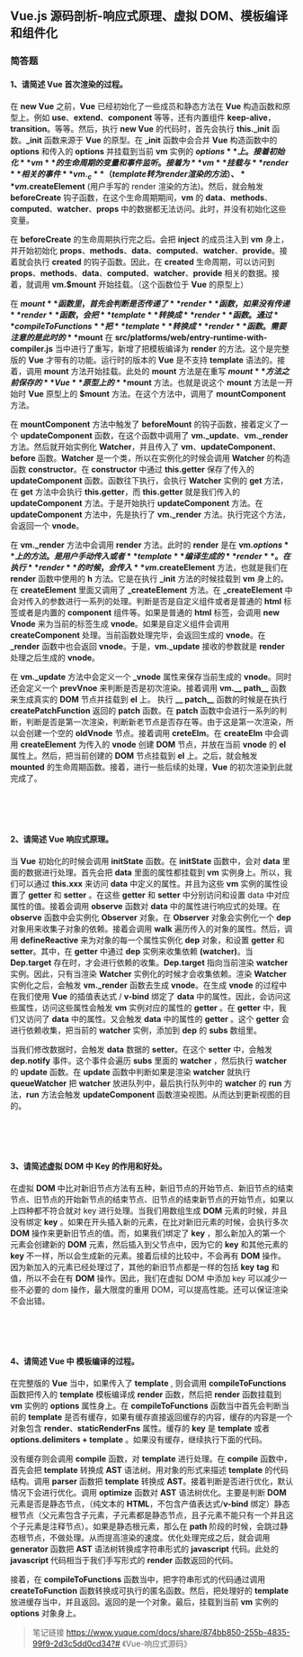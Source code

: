 ## Vue.js 源码剖析-响应式原理、虚拟 DOM、模板编译和组件化

### 简答题

#### 1、请简述 Vue 首次渲染的过程。
在 **new Vue** 之前，**Vue** 已经初始化了一些成员和静态方法在 **Vue** 构造函数和原型上。例如 **use**、**extend**、**component** 等等，还有内置组件 **keep-alive**，**transition**。等等。然后，执行 **new Vue** 的代码时，首先会执行 **this._init** 函数。**_init** 函数来源于 **Vue** 的原型。在 **_init** 函数中会合并 **Vue** 构造函数中的 **options** 和传入的 **options** 并挂载到当前 **vm** 实例的 **$options** 上。接着初始化 **vm** 的生命周期的变量和事件监听。接着为 **vm** 挂载与 **render** 相关的事件 **vm._c**（template 转为 render 渲染的方法）、**vm.$createElement** (用户手写的 render 渲染的方法)。然后，就会触发 **beforeCreate** 钩子函数，在这个生命周期期间，**vm** 的 **data**、**methods**、**computed**、**watcher**、**props** 中的数据都无法访问。此时，并没有初始化这些变量。


在 **beforeCreate** 的生命周期执行完之后。会把 **inject** 的成员注入到 **vm** 身上，并开始初始化 **props**、**methods**、**data**、**computed**、**watcher**、**provide**。接着就会执行 **created** 的钩子函数。因此，在 **created** 生命周期，可以访问到 **props**、**methods**、**data**、**computed**、**watcher**、**provide** 相关的数据。接着，就调用 **vm.$mount** 开始挂载。（这个函数位于 **Vue** 的原型上）


在 **$mount** 函数里，首先会判断是否传递了 **render** 函数，如果没有传递 **render** 函数，会把 **template** 转换成 **render** 函数。通过 **compileToFunctions** 把 **template** 转换成 **render** 函数。需要注意的是此时的 **$mount** 在 **src/platforms/web/entry-runtime-with-compiler.js** 当中进行了重写，新增了把模板编译为 **render** 的方法。这个是完整版的 **Vue** 才带有的功能。运行时的版本的 **Vue** 是不支持 **template** 语法的。接着，调用 **mount** 方法开始挂载。此处的 **mount** 方法是在重写 **$mount** 方法之前保存的 **Vue** 原型上的 **$mount** 方法。也就是说这个 **mount** 方法是一开始时 **Vue** 原型上的 **$mount** 方法。在这个方法中，调用了 **mountComponent** 方法。


在 **mountComponent** 方法中触发了 **beforeMount** 的钩子函数，接着定义了一个 **updateComponent** 函数，在这个函数中调用了 **vm._update**、**vm._render** 方法。然后就开始实例化 **Watcher**，并且传入了 **vm**、**updateComponent**、**before** 函数。**Watcher** 是一个类，所以在实例化的时候会调用 **Watcher** 的构造函数 **constructor**。在 **constructor** 中通过 **this.getter** 保存了传入的 **updateComponent** 函数。函数往下执行，会执行 **Watcher** 实例的 **get** 方法，在 **get** 方法中会执行 **this.getter**，而 **this.getter** 就是我们传入的 **updateComponent** 方法。于是开始执行 **updateComponent** 方法。在 **updateComponent** 方法中，先是执行了 **vm._render** 方法。执行完这个方法，会返回一个 **vnode**。


在 **vm._render** 方法中会调用 **render** 方法。此时的 **render** 是在 **vm.$options** 上的方法。是用户手动传入或者 **template** 编译生成的 **render**。在执行 **render** 的时候，会传入 **vm.$createElement** 方法，也就是我们在 **render** 函数中使用的 **h** 方法。它是在执行 **_init** 方法的时候挂载到 **vm** 身上的。在 **createElement** 里面又调用了 **_createElement** 方法。在 **_createElement** 中会对传入的参数进行一系列的处理。判断是否是自定义组件或者是普通的 **html** 标签或者是内置的 **component** 组件等。如果是普通的 **html** 标签，会调用 **new Vnode** 来为当前的标签生成 **vnode**。如果是自定义组件会调用 **createComponent** 处理。当前函数处理完毕，会返回生成的 **vnode**。在 **_render** 函数中也会返回 **vnode**。于是，**vm._update** 接收的参数就是 **render** 处理之后生成的 **vnode**。


在 **vm._update** 方法中会定义一个 **_vnode** 属性来保存当前生成的 **vnode**。同时还会定义一个 **prevVnoe** 来判断是否是初次渲染。接着调用 **vm.__ path__** 函数来生成真实的 **DOM** 节点并挂载到 **el** 上。 执行 **__ patch__** 函数的时候是在执行 **createPatchFunction** 返回的 **patch** 函数。在 **patch** 函数中会进行一系列的判断，判断是否是第一次渲染，判断新老节点是否存在等。由于这是第一次渲染，所以会创建一个空的 **oldVnode** 节点。接着调用 **creteElm**。在 **createElm** 中会调用 **createElement** 为传入的 **vnode** 创建 **DOM** 节点，并放在当前 **vnode** 的 **el** 属性上。然后，把当前创建的 **DOM** 节点挂载到 **el** 上。之后，就会触发 **mounted** 的生命周期函数。接着，进行一些后续的处理，**Vue** 的初次渲染到此就完成了。
　

　

　

#### 2、请简述 Vue 响应式原理。
当 **Vue** 初始化的时候会调用 **initState** 函数。在 **initState** 函数中，会对 **data** 里面的数据进行处理。首先会把 **data** 里面的属性都挂载到 **vm** 实例身上。所以，我们可以通过 **this.xxx** 来访问 **data** 中定义的属性。并且为这些 **vm** 实例的属性设置了 **getter** 和 **setter** 。在这些 **getter** 和 **setter** 中分别访问和设置 data 中对应属性的值。接着会调用 **observe** 函数对 **data** 中的属性进行响应式的处理。在 **observe** 函数中会实例化 **Observer** 对象。在 **Observer** 对象会实例化一个 **dep** 对象用来收集子对象的依赖。接着会调用 **walk** 遍历传入的对象的属性。然后，调用 **defineReactive** 来为对象的每一个属性实例化 **dep** 对象，和设置 **getter** 和 **setter**。其中，在 **getter** 中通过 **dep** 实例来收集依赖 **(watcher)**。当 **Dep.target** 存在时，才会进行依赖的收集。**Dep.target** 指向当前渲染 **watcher** 实例。因此，只有当渲染 **Watcher** 实例化的时候才会收集依赖。渲染 **Watcher** 实例化之后，会触发 **vm._render** 函数去生成 **vnode**。在生成 **vnode** 的过程中在我们使用 **Vue** 的插值表达式 / **v-bind** 绑定了 **data** 中的属性。因此，会访问这些属性，访问这些属性会触发 **vm** 实例对应的属性的 **getter** 。在 **getter** 中，我们又访问了 **data** 中的属性。又会触发 **data** 中的属性的 **getter** 。这个 **getter** 会进行依赖收集，把当前的 **watcher** 实例，添加到 **dep** 的 **subs** 数组里。

当我们修改数据时，会触发 **data** 数据的 **setter**。在这个 **setter** 中，会触发 **dep.notify** 事件。这个事件会遍历 **subs** 里面的 **watcher** ，然后执行 **watcher** 的 **update** 函数。在 **update** 函数中判断如果是渲染 **watcher** 就执行 **queueWatcher** 把 **watcher** 放进队列中，最后执行队列中的 **watcher** 的 **run** 方法，**run** 方法会触发 **updateComponent** 函数渲染视图。从而达到更新视图的目的。
　

　

　

#### 3、请简述虚拟 DOM 中 Key 的作用和好处。
在虚拟 **DOM** 中比对新旧节点方法有五种，新旧节点的开始节点、新旧节点的结束节点、旧节点的开始新节点的结束节点、旧节点的结束新节点的开始节点，如果以上四种都不符合就对 key 进行处理。当我们用数组生成 **DOM** 元素的时候，并且没有绑定 **key** 。如果在开头插入新的元素，在比对新旧元素的时候，会执行多次 **DOM** 操作来更新旧节点的值。而，如果我们绑定了 **key** ，那么新加入的第一个元素会创建新的 **DOM** 元素，然后插入到父节点中，因为它的 **key** 和其他元素的 **key** 不一样，所以会生成新的元素。接着后续的比较中，不会再有 **DOM** 操作。因为新加入的元素已经处理过了，其他的新旧节点都是一样的包括 **key** **tag** 和值，所以不会在有 **DOM** 操作。因此，我们在虚拟 DOM 中添加 key 可以减少一些不必要的 dom 操作，最大限度的重用 DOM，可以提高性能。还可以保证渲染不会出错。
　

　

　

#### 4、请简述 Vue 中    模板编译的过程。
在完整版的 **Vue** 当中，如果传入了 **template** , 则会调用 **compileToFunctions** 函数把传入的 **template** 模板编译成 **render** 函数，然后把 **render** 函数挂载到 **vm** 实例的 **options** 属性身上。在 **compileToFunctions** 函数当中首先会判断当前的 **template** 是否有缓存，如果有缓存直接返回缓存的内容，缓存的内容是一个对象包含 **render**、**staticRenderFns** 属性。缓存的 **key** 是 **template** 或者 **options.delimiters + template** 。如果没有缓存，继续执行下面的代码。

没有缓存则会调用 **compile** 函数，对 **template** 进行处理。在 **compile** 函数中，首先会把 **template** 转换成 **AST** 语法树。用对象的形式来描述 **template** 的代码结构。调用 **parser** 函数把 **template** 转换成 **AST**。接着判断是否进行优化，默认情况下会进行优化。调用 **optimize** 函数对 **AST** 语法树优化。主要是判断 **DOM** 元素是否是静态节点，（纯文本的 **HTML**，不包含产值表达式/**v-bind** 绑定）静态根节点（父元素包含子元素，子元素都是静态节点，且子元素不能只有一个并且这个子元素是注释节点）。如果是静态根元素，那么在 **path** 阶段的时候，会跳过静态根节点，不做处理。从而提高渲染的速度。优化处理完成之后，就会调用 **generator** 函数把 **AST** 语法树转换成字符串形式的 **javascript** 代码。此处的 **javascript** 代码相当于我们手写形式的 **render** 函数返回的代码。

接着，在 **compileToFunctions** 函数当中，把字符串形式的代码通过调用 **createToFunction** 函数转换成可执行的匿名函数。然后，把处理好的 **template** 放进缓存当中，并且返回。返回的是一个对象。最后，挂载到当前 **vm** 实例的 **options** 对象身上。

>笔记链接
> https://www.yuque.com/docs/share/874bb850-255b-4835-99f9-2d3c5dd0cd34?# 《Vue-响应式源码》
　

　

　
